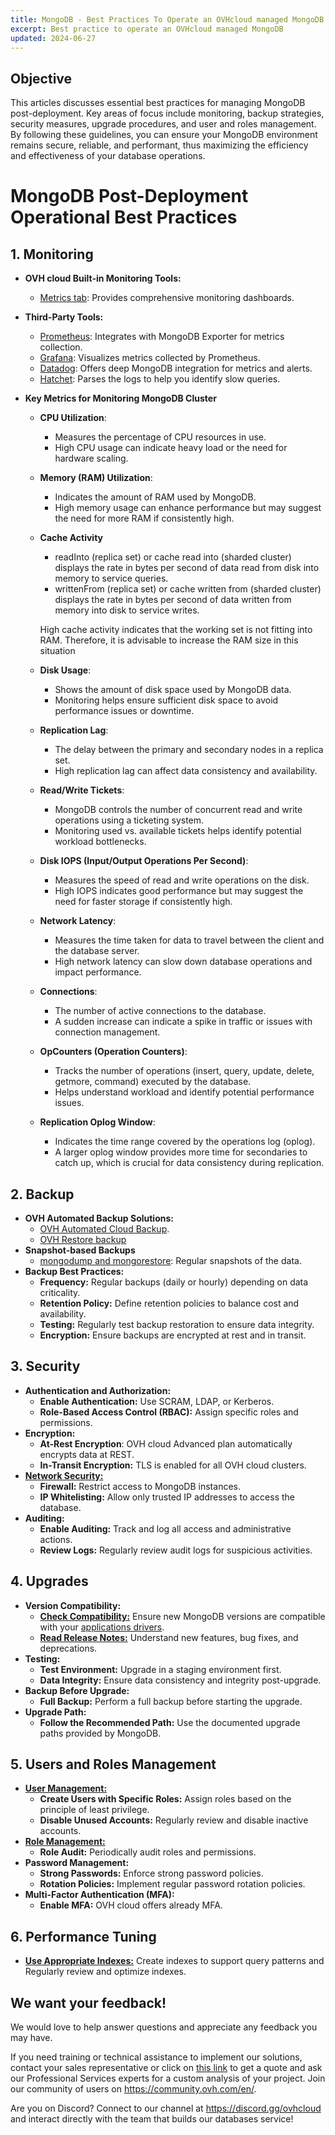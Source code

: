 ```yaml
---
title: MongoDB - Best Practices To Operate an OVHcloud managed MongoDB
excerpt: Best practice to operate an OVHcloud managed MongoDB
updated: 2024-06-27
---
```


## Objective

This articles discusses essential best practices for managing MongoDB post-deployment. Key areas of focus include monitoring, backup strategies, security measures, upgrade procedures, and user and roles management. By following these guidelines, you can ensure your MongoDB environment remains secure, reliable, and performant, thus maximizing the efficiency and effectiveness of your database operations.


# MongoDB Post-Deployment Operational Best Practices

## 1. Monitoring
- **OVH cloud Built-in Monitoring Tools:**
  - [Metrics tab](https://help.ovhcloud.com/csm/en-ie-public-cloud-databases-mongodb-monitoring?id=kb_article_view&sysparm_article=KB0061661): Provides comprehensive monitoring dashboards.
- **Third-Party Tools:**
  - [Prometheus](https://prometheus.io/): Integrates with MongoDB Exporter for metrics collection.
  - [Grafana](https://grafana.com/): Visualizes metrics collected by Prometheus.
  - [Datadog](https://docs.datadoghq.com/integrations/mongo/?tab=replicaset): Offers deep MongoDB integration for metrics and alerts.
  - [Hatchet](https://github.com/ralphsawaya/ovh/blob/main/MongoDoc/mongodb_01_Why_mongoDB/guide.en-gb.md#hatchet): Parses the logs to help you identify slow queries.
    
- **Key Metrics for Monitoring MongoDB Cluster**
  - **CPU Utilization**: 
    - Measures the percentage of CPU resources in use.
    - High CPU usage can indicate heavy load or the need for hardware scaling.

  - **Memory (RAM) Utilization**: 
    - Indicates the amount of RAM used by MongoDB.
    - High memory usage can enhance performance but may suggest the need for more RAM if consistently high.
      
  - **Cache Activity**
    - readInto (replica set) or cache read into (sharded cluster) displays the rate in bytes per second of data read from disk into memory to service queries.
    - writtenFrom (replica set) or cache written from (sharded cluster) displays the rate in bytes per second of data written from memory into disk to service writes.
   
    High cache activity indicates that the working set is not fitting into RAM. Therefore, it is advisable to increase the RAM size in this situation

  - **Disk Usage**: 
    - Shows the amount of disk space used by MongoDB data.
    - Monitoring helps ensure sufficient disk space to avoid performance issues or downtime.

  - **Replication Lag**: 
    - The delay between the primary and secondary nodes in a replica set.
    - High replication lag can affect data consistency and availability.

  - **Read/Write Tickets**: 
    - MongoDB controls the number of concurrent read and write operations using a ticketing system.
    - Monitoring used vs. available tickets helps identify potential workload bottlenecks.

  - **Disk IOPS (Input/Output Operations Per Second)**: 
    - Measures the speed of read and write operations on the disk.
    - High IOPS indicates good performance but may suggest the need for faster storage if consistently high.

  - **Network Latency**: 
    - Measures the time taken for data to travel between the client and the database server.
    - High network latency can slow down database operations and impact performance.

  - **Connections**: 
    - The number of active connections to the database.
    - A sudden increase can indicate a spike in traffic or issues with connection management.

  - **OpCounters (Operation Counters)**: 
    - Tracks the number of operations (insert, query, update, delete, getmore, command) executed by the database.
    - Helps understand workload and identify potential performance issues.

  - **Replication Oplog Window**: 
    - Indicates the time range covered by the operations log (oplog).
    - A larger oplog window provides more time for secondaries to catch up, which is crucial for data consistency during replication.


## 2. Backup
- **OVH Automated Backup Solutions:**
  - [OVH Automated Cloud Backup](https://help.ovhcloud.com/csm/en-ie-public-cloud-databases-backups?id=kb_article_view&sysparm_article=KB0048698).
  - [OVH Restore backup](https://help.ovhcloud.com/csm/en-ie-public-cloud-databases-restore-backup?id=kb_article_view&sysparm_article=KB0048800)
- **Snapshot-based Backups**
  - [mongodump and mongorestore](https://help.ovhcloud.com/csm/en-ie-public-cloud-databases-mongodb-backups-restores?id=kb_article_view&sysparm_article=KB0049107): Regular snapshots of the data.
- **Backup Best Practices:**
  - **Frequency:** Regular backups (daily or hourly) depending on data criticality.
  - **Retention Policy:** Define retention policies to balance cost and availability.
  - **Testing:** Regularly test backup restoration to ensure data integrity.
  - **Encryption:** Ensure backups are encrypted at rest and in transit.

## 3. Security
- **Authentication and Authorization:**
  - **Enable Authentication:** Use SCRAM, LDAP, or Kerberos.
  - **Role-Based Access Control (RBAC):** Assign specific roles and permissions.
- **Encryption:**
  - **At-Rest Encryption**: OVH cloud Advanced plan automatically encrypts data at REST.
  - **In-Transit Encryption:** TLS is enabled for all OVH cloud clusters.
- [**Network Security:**](https://help.ovhcloud.com/csm/en-ie-public-cloud-databases-mongodb-managing-service?id=kb_article_view&sysparm_article=KB0049064)
  - **Firewall:** Restrict access to MongoDB instances.
  - **IP Whitelisting:** Allow only trusted IP addresses to access the database.
- **Auditing:**
  - **Enable Auditing:** Track and log all access and administrative actions.
  - **Review Logs:** Regularly review audit logs for suspicious activities.

## 4. Upgrades
- **Version Compatibility:**
  - [**Check Compatibility:**](https://www.mongodb.com/docs/drivers/about-compatibility/) Ensure new MongoDB versions are compatible with your [applications drivers](https://www.mongodb.com/docs/drivers/).
  - [**Read Release Notes:**](https://www.mongodb.com/docs/manual/release-notes/#release-notes) Understand new features, bug fixes, and deprecations.
- **Testing:**
  - **Test Environment:** Upgrade in a staging environment first.
  - **Data Integrity:** Ensure data consistency and integrity post-upgrade.
- **Backup Before Upgrade:**
  - **Full Backup:** Perform a full backup before starting the upgrade.
- **Upgrade Path:**
  - **Follow the Recommended Path:** Use the documented upgrade paths provided by MongoDB.

## 5. Users and Roles Management
- [**User Management:**](https://help.ovhcloud.com/csm/en-ie-public-cloud-databases-mongodb-managing-service?id=kb_article_view&sysparm_article=KB0049064)
  - **Create Users with Specific Roles:** Assign roles based on the principle of least privilege.
  - **Disable Unused Accounts:** Regularly review and disable inactive accounts.
- [**Role Management:**](https://www.mongodb.com/docs/manual/reference/built-in-roles/#self-hosted-deployment-built-in-roles)
  - **Role Audit:** Periodically audit roles and permissions.
- **Password Management:**
  - **Strong Passwords:** Enforce strong password policies.
  - **Rotation Policies:** Implement regular password rotation policies.
- **Multi-Factor Authentication (MFA):**
  - **Enable MFA:** OVH cloud offers already MFA.

## 6. Performance Tuning
  - [**Use Appropriate Indexes:**](https://github.com/ralphsawaya/ovh/blob/main/MongoDoc/mongodb_02_Best_practise_to_implement%20_your_first_mongoDB_instance/guide.en-gb.md#indexing) Create indexes to support query patterns and Regularly review and optimize indexes.

## We want your feedback!

We would love to help answer questions and appreciate any feedback you may have.

If you need training or technical assistance to implement our solutions, contact your sales representative or click on [this link](https://www.ovhcloud.com/en-gb/professional-services/) to get a quote and ask our Professional Services experts for a custom analysis of your project. Join our community of users on <https://community.ovh.com/en/>.

Are you on Discord? Connect to our channel at <https://discord.gg/ovhcloud> and interact directly with the team that builds our databases service!
